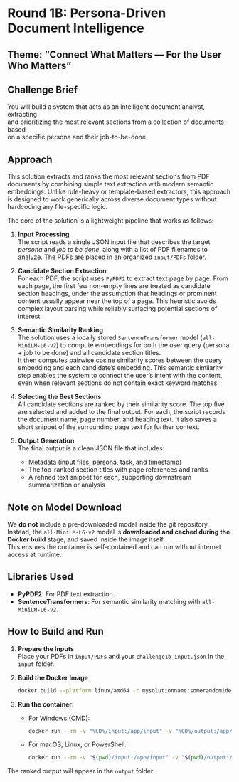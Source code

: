 # Round 1B: Persona-Driven Document Intelligence  

## Theme: “Connect What Matters — For the User Who Matters”

## Challenge Brief

You will build a system that acts as an intelligent document analyst, extracting  
and prioritizing the most relevant sections from a collection of documents based  
on a specific persona and their job-to-be-done.

## Approach

This solution extracts and ranks the most relevant sections from PDF documents by combining simple text extraction with modern semantic embeddings. Unlike rule-heavy or template-based extractors, this approach is designed to work generically across diverse document types without hardcoding any file-specific logic.

The core of the solution is a lightweight pipeline that works as follows:

1. **Input Processing**  
   The script reads a single JSON input file that describes the target *persona* and *job to be done*, along with a list of PDF filenames to analyze. The PDFs are placed in an organized `input/PDFs` folder.

2. **Candidate Section Extraction**  
   For each PDF, the script uses `PyPDF2` to extract text page by page. From each page, the first few non-empty lines are treated as candidate section headings, under the assumption that headings or prominent content usually appear near the top of a page. This heuristic avoids complex layout parsing while reliably surfacing potential sections of interest.

3. **Semantic Similarity Ranking**  
   The solution uses a locally stored `SentenceTransformer` model (`all-MiniLM-L6-v2`) to compute embeddings for both the user query (persona + job to be done) and all candidate section titles.  
   It then computes pairwise cosine similarity scores between the query embedding and each candidate’s embedding. This semantic similarity step enables the system to connect the user’s intent with the content, even when relevant sections do not contain exact keyword matches.

4. **Selecting the Best Sections**  
   All candidate sections are ranked by their similarity score. The top five are selected and added to the final output. For each, the script records the document name, page number, and heading text. It also saves a short snippet of the surrounding page text for further context.

5. **Output Generation**  
   The final output is a clean JSON file that includes:
   - Metadata (input files, persona, task, and timestamp)
   - The top-ranked section titles with page references and ranks
   - A refined text snippet for each, supporting downstream summarization or analysis

## Note on Model Download

We **do not** include a pre-downloaded model inside the git repository.  
Instead, the `all-MiniLM-L6-v2` model is **downloaded and cached during the Docker build** stage, and saved inside the image itself.  
This ensures the container is self-contained and can run without internet access at runtime.

## Libraries Used

- **PyPDF2**: For PDF text extraction.
- **SentenceTransformers**: For semantic similarity matching with `all-MiniLM-L6-v2`.

## How to Build and Run

1. **Prepare the Inputs**  
   Place your PDFs in `input/PDFs` and your `challenge1b_input.json` in the `input` folder.

2. **Build the Docker Image**  
   ```bash
   docker build --platform linux/amd64 -t mysolutionname:somerandomidentifier .
   ```

3.  **Run the container**:
    * For Windows (CMD):
        ```bash
        docker run --rm -v "%CD%/input:/app/input" -v "%CD%/output:/app/output" --network none mysolutionname:somerandomidentifier
        ```
    * For macOS, Linux, or PowerShell:
        ```bash
        docker run --rm -v "$(pwd)/input:/app/input" -v "$(pwd)/output:/app/output" --network none mysolutionname:somerandomidentifier
        ```

The ranked output will appear in the `output` folder.
